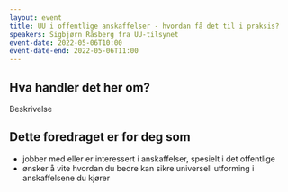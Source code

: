 ```yaml
---
layout: event
title: UU i offentlige anskaffelser - hvordan få det til i praksis?
speakers: Sigbjørn Råsberg fra UU-tilsynet
event-date: 2022-05-06T10:00
event-date-end: 2022-05-06T11:00
---
```

## Hva handler det her om?
Beskrivelse

## Dette foredraget er for deg som
- jobber med eller er interessert i anskaffelser, spesielt i det offentlige
- ønsker å vite hvordan du bedre kan sikre universell utforming i anskaffelsene du kjører
